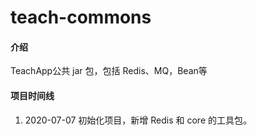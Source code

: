 # teach-commons

#### 介绍
TeachApp公共 jar 包，包括 Redis、MQ，Bean等

#### 项目时间线

1.  2020-07-07 初始化项目，新增 Redis 和 core 的工具包。

